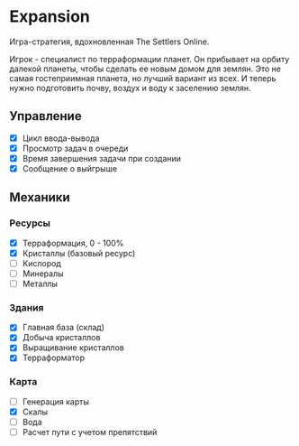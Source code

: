 # Expansion

Игра-стратегия, вдохновленная The Settlers Online.

Игрок - специалист по терраформации планет. 
Он прибывает на орбиту далекой планеты, чтобы сделать ее новым домом для землян.
Это не самая гостеприимная планета, но лучший вариант из всех. И теперь нужно
подготовить почву, воздух и воду к заселению землян.

## Управление

-	[x] Цикл ввода-вывода
-	[x] Просмотр задач в очереди
-	[x] Время завершения задачи при создании
-	[x] Сообщение о выйгрыше

## Механики

### Ресурсы

-	[x] Терраформация, 0 - 100%
-	[x] Кристаллы (базовый ресурс)
-	[ ] Кислород
-	[ ] Минералы
-	[ ] Металлы

### Здания

-	[x] Главная база (склад)
-	[x] Добыча кристаллов
-	[x] Выращивание кристаллов
-	[x] Терраформатор

### Карта

-	[ ] Генерация карты
-	[x] Скалы
-	[ ] Вода
-	[ ] Расчет пути с учетом препятствий
